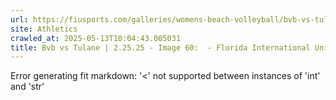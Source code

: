 ```yaml
---
url: https://fiusports.com/galleries/womens-beach-volleyball/bvb-vs-tulane-2-25-25/image-60/355/62613
site: Athletics
crawled_at: 2025-05-13T10:04:43.005031
title: Bvb vs Tulane | 2.25.25 - Image 60:  - Florida International University
---
```


Error generating fit markdown: '<' not supported between instances of 'int' and 'str'